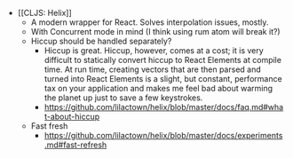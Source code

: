 - [[CLJS: Helix]]
	- A modern wrapper for React. Solves interpolation issues, mostly.
	- With Concurrent mode in mind (I think using rum atom will break it?)
	- Hiccup should be handled separately?
		- Hiccup is great. Hiccup, however, comes at a cost; it is very difficult to statically convert hiccup to React Elements at compile time. At run time, creating vectors that are then parsed and turned into React Elements is a slight, but constant, performance tax on your application and makes me feel bad about warming the planet up just to save a few keystrokes.
		- https://github.com/lilactown/helix/blob/master/docs/faq.md#what-about-hiccup
	- Fast fresh
		- https://github.com/lilactown/helix/blob/master/docs/experiments.md#fast-refresh